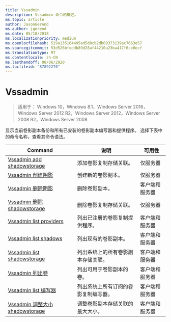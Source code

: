 ```yaml
---
title: Vssadmin
description: Vssadmin 命令的概述。
ms.topic: article
author: JasonGerend
ms.author: jgerend
ms.date: 05/18/2018
ms.localizationpriority: medium
ms.openlocfilehash: 529a135164495ad5d0cb2db09373139ac7663e57
ms.sourcegitcommit: 53d526bfeddb89d28af44210a23ba417f6ce0ecf
ms.translationtype: MT
ms.contentlocale: zh-CN
ms.lasthandoff: 08/06/2020
ms.locfileid: "87892270"
---
```

# <a name="vssadmin"></a>Vssadmin

> 适用于： Windows 10，Windows 8.1，Windows Server 2016，Windows Server 2012 R2，Windows Server 2012，Windows Server 2008 R2，Windows Server 2008

显示当前卷影副本备份和所有已安装的卷影副本编写器和提供程序。 选择下表中的命令名称，查看其命令语法。

|Command|说明|可用性
|---|---|---
|[Vssadmin add shadowstorage](/previous-versions/windows/it-pro/windows-server-2012-r2-and-2012/cc788051(v%3dws.11))|添加卷影复制存储关联。| 仅服务器
|[Vssadmin 创建阴影](/previous-versions/windows/it-pro/windows-server-2012-r2-and-2012/cc788055(v%3dws.11))|创建新的卷影副本。| 仅服务器
|[Vssadmin 删除阴影](vssadmin-delete-shadows.md)|删除卷影副本。| 客户端和服务器
|[Vssadmin 删除 shadowstorage](/previous-versions/windows/it-pro/windows-server-2012-r2-and-2012/cc785461(v%3dws.11))|删除卷影复制存储关联。| 仅服务器
|[Vssadmin list providers](/previous-versions/windows/it-pro/windows-server-2012-r2-and-2012/cc788108(v%3dws.11))|列出已注册的卷影复制提供程序。| 客户端和服务器
|[Vssadmin list shadows](vssadmin-list-shadows.md)|列出现有的卷影副本。| 客户端和服务器
|[Vssadmin list shadowstorage](/previous-versions/windows/it-pro/windows-server-2012-r2-and-2012/cc788045(v%3dws.11))|列出系统上的所有卷影副本存储关联。| 客户端和服务器
|[Vssadmin 列出卷](/previous-versions/windows/it-pro/windows-server-2012-r2-and-2012/cc788064(v%3dws.11))|列出可用于卷影副本的卷。| 客户端和服务器
|[Vssadmin list 编写器](vssadmin-list-writers.md)|列出系统上所有订阅的卷影复制编写器。| 客户端和服务器
|[Vssadmin 调整大小 shadowstorage](vssadmin-resize-shadowstorage.md)|调整卷影副本存储关联的最大大小。| 客户端和服务器
